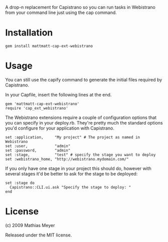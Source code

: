 A drop-n replacement for Capistrano so you can run tasks in Webistrano from
your command line just using the cap command.

Installation
============

    gem install mattmatt-cap-ext-webistrano

Usage
=====

You can still use the capify command to generate the initial files required by
Capistrano.

In your Capfile, insert the following lines at the end.

    gem 'mattmatt-cap-ext-webistrano'
    require 'cap_ext_webistrano'

The Webistrano extensions require a couple of configuration options that you
can specify in your deploy.rb. They're pretty much the standard options you'd
configure for your application with Capistrano.

    set :application,     "My project" # The project as named in Webistrano
    set :user,            "admin"
    set :password,        "admin"
    set :stage,           "test" # specify the stage you want to deploy
    set :webistrano_home, "http://webistrano.mydomain.com/"

If you only have one stage in your project this should do, however with
several stages it'd be better to ask for the stage to be deployed:

    set :stage do
      Capistrano::CLI.ui.ask "Specify the stage to deploy: "
    end

License
=======

(c) 2009 Mathias Meyer

Released under the MIT license.